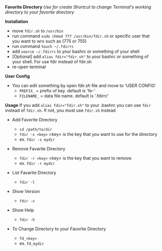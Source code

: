 **Favorite Directory**
<i>Use for create Shortcut to change Terminal's working directory to your favorite directory</i>

**Installation**
* move ```fdir.sh``` to ```/usr/bin```
* run command ``` sudo chmod 777 /usr/bin/fdir.sh ``` or specific user that you want to wrx such as (775 or 755)
* run command ``` touch ~/.fdirrc ```
* add ``` source ~/.fdirrc ``` to your bashrc or something of your shell
* [Optional] add ``` alias fdir="fdir.sh" ``` to your bashrc or something of your shell. For use fdir instead of fdir.sh
* re-open terminal

**User Config**
* You can edit something by open fdir.sh file and move to 'USER CONFIG'
  - ``` PREFIX_ ``` = prefix of key. default is 'fe-'
  - ``` FILENAME_ ``` = data file name. default is '.fdirrc'

**Usage**
If you add ```alias fdir="fdir.sh"``` to your .bashrc you can use ```fdir``` instead of ```fdir.sh```. If not, you must use ```fdir.sh``` instead

* Add Favorite Directory
  - ``` cd /path/to/dir ```
  - ``` fdir -s <key> ``` \<key\> is the key that you want to use for the directory
  - ex. ``` fdir -s mydir ``` 
 
* Remove Favarite Directory
  - ``` fdir -r <key> ``` \<key\> is the key that you want to remove
  - ex. ``` fdir -r mydir ```

* List Favarite Directory
  - ``` fdir -l ```

* Show Version
  - ``` fdir -v ```

* Show Help
  - ``` fdir -h ```
  
* To Change Directory to your Favorite Directory
  - ``` fd_<key> ```
  - ex. ``` fd_mydir ```
